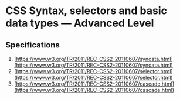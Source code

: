 # CSS Syntax, selectors and basic data types — Advanced Level

## Specifications

1. [https://www.w3.org/TR/2011/REC-CSS2-20110607/syndata.html](https://www.w3.org/TR/2011/REC-CSS2-20110607/syndata.html)
2. [https://www.w3.org/TR/2011/REC-CSS2-20110607/selector.html](https://www.w3.org/TR/2011/REC-CSS2-20110607/selector.html)
3. [https://www.w3.org/TR/2011/REC-CSS2-20110607/cascade.html](https://www.w3.org/TR/2011/REC-CSS2-20110607/cascade.html)

